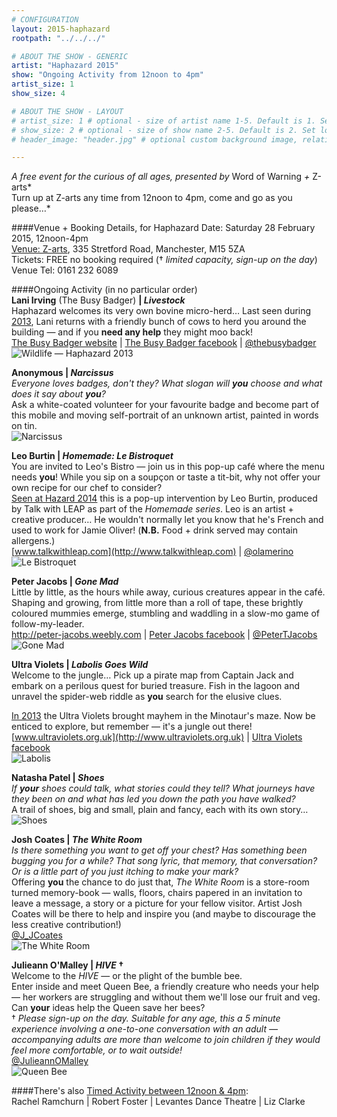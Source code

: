```yaml
---
# CONFIGURATION
layout: 2015-haphazard
rootpath: "../../../"

# ABOUT THE SHOW - GENERIC
artist: "Haphazard 2015"
show: "Ongoing Activity from 12noon to 4pm"
artist_size: 1
show_size: 4

# ABOUT THE SHOW - LAYOUT
# artist_size: 1 # optional - size of artist name 1-5. Default is 1. Set longer names to lower values
# show_size: 2 # optional - size of show name 2-5. Default is 2. Set longer names to lower values
# header_image: "header.jpg" # optional custom background image, relative to current page

---
```

*A free event for the curious of all ages, presented by* Word of Warning *+* Z-arts*<br>Turn up at Z-arts any time from 12noon to 4pm, come and go as you please…*		

####Venue + Booking Details, for Haphazard
Date: Saturday 28 February 2015, 12noon-4pm    
[Venue: Z-arts](http://www.z-arts.org/about-us/getting-here), 335 Stretford Road, Manchester, M15 5ZA        
Tickets: FREE no booking required († *limited capacity, sign-up on the day*)        
Venue Tel: 0161 232 6089

####Ongoing Activity (in no particular order)   
**Lani Irving** (The Busy Badger) **| *Livestock***        
Haphazard welcomes its very own bovine micro-herd… Last seen during [2013](/archive/2013-spring/haphazard), Lani returns with a friendly bunch of cows to herd you around the building — and if you **need any help** they might moo back!        
[The Busy Badger website](http://laniirving.wix.com/thebusybadgeruk) | [The Busy Badger facebook](http://www.facebook.com/thebusybadger) | [@thebusybadger](http://twitter.com/thebusybadger)          
![Wildlife — Haphazard 2013](lani.jpg)      
            
**Anonymous | *Narcissus***       
*Everyone loves badges, don't they? What slogan will **you** choose and what does it say about **you**?*        
Ask a white-coated volunteer for your favourite badge and become part of this mobile and moving self-portrait of an unknown artist, painted in words on tin.        
![Narcissus](Narcissus.jpg)      
                
**Leo Burtin | *Homemade: Le Bistroquet***      
You are invited to Leo's Bistro — join us in this pop-up café where the menu needs **you**! While you sip on a soupçon or taste a tit-bit, why not offer your own recipe for our chef to consider?             
[Seen at Hazard 2014](/archive/2014-hazard/ongoing) this is a pop-up intervention by Leo Burtin, produced by Talk with LEAP as part of the *Homemade series*. Leo is an artist + creative producer… He wouldn't normally let you know that he's French and used to work for Jamie Oliver! (**N.B.** Food + drink served may contain allergens.)        
[www.talkwithleap.com](http://www.talkwithleap.com) | [@olamerino](http://twitter.com/olamerino)        
![Le Bistroquet](bistro.jpg)    

**Peter Jacobs | *Gone Mad***    
Little by little, as the hours while away, curious creatures appear in the café. Shaping and growing, from little more than a roll of tape, these brightly coloured mummies emerge, stumbling and waddling in a slow-mo game of follow-my-leader.     
<http://peter-jacobs.weebly.com> | [Peter Jacobs facebook](http://www.facebook.com/mrpeterjacobs) | [@PeterTJacobs](http://twitter.com/PeterTJacobs)    
![Gone Mad](peter.jpg)        
        
**Ultra Violets | *Labolis Goes Wild***        
Welcome to the jungle… Pick up a pirate map from Captain Jack and embark on a perilous quest for buried treasure. Fish in the lagoon and unravel the spider-web riddle as **you** search for the elusive clues.      
       
[In 2013](/archive/2013-spring/haphazard) the Ultra Violets brought mayhem in the Minotaur's maze. Now be enticed to explore, but remember — it's a jungle out there!      
[www.ultraviolets.org.uk](http://www.ultraviolets.org.uk) | [Ultra Violets facebook](http://www.facebook.com/pages/Ultra-Violet-Violence/182526948443905)		
![Labolis](Weaver.jpg)	   
        
**Natasha Patel | *Shoes***   
*If **your** shoes could talk, what stories could they tell? What journeys have they been on and what has led you down the path you have walked?*       
A trail of shoes, big and small, plain and fancy, each with its own story…    
![Shoes](shoes.jpg)     

**Josh Coates | *The White Room***       
*Is there something you want to get off your chest? Has something been bugging you for a while? That song lyric, that memory, that conversation? Or is a little part of you just itching to make your mark?*      
Offering **you** the chance to do just that, *The White Room* is a store-room turned memory-book — walls, floors, chairs papered in an invitation to leave a message, a story or a picture for your fellow visitor. Artist Josh Coates will be there to help and inspire you (and maybe to discourage the less creative contribution!)      
[@J_JCoates](http://twitter.com/J_JCoates)       
![The White Room](josh.jpg)    
        
**Julieann O'Malley | *HIVE* †**          
Welcome to the *HIVE* — or the plight of the bumble bee.        
Enter inside and meet Queen Bee, a friendly creature who needs your help — her workers are struggling and without them we'll lose our fruit and veg.        
Can **your** ideas help the Queen save her bees?     
† *Please sign-up on the day. Suitable for any age, this a 5 minute experience involving a one-to-one conversation with an adult — accompanying adults are more than welcome to join children if they would feel more comfortable, or to wait outside!*       
[@JulieannOMalley](http://twitter.com/JulieannOMalley)       
![Queen Bee](bee.jpg)        
        
####There's also [Timed Activity between 12noon & 4pm](/current/2015-haphazard/timed):		
Rachel Ramchurn | Robert Foster | Levantes Dance Theatre | Liz Clarke
